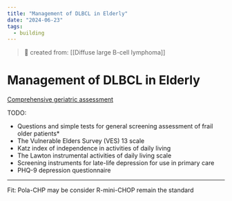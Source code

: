 ```yaml
---
title: "Management of DLBCL in Elderly"
date: "2024-06-23"
tags:
  - building
---
```


> 🌱 created from: [[Diffuse large B-cell lymphoma]]

# Management of DLBCL in Elderly

[Comprehensive geriatric assessment](https://www.uptodate.com/contents/comprehensive-geriatric-assessment)

TODO:

- Questions and simple tests for general screening assessment of frail older patients\*
- The Vulnerable Elders Survey (VES) 13 scale
- Katz index of independence in activities of daily living
- The Lawton instrumental activities of daily living scale
- Screening instruments for late-life depression for use in primary care
- PHQ-9 depression questionnaire

---

Fit: Pola-CHP may be consider
R-mini-CHOP remain the standard
